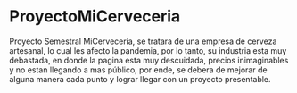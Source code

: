 # ProyectoMiCerveceria

Proyecto Semestral MiCerveceria, se tratara de una empresa de cerveza artesanal, lo cual les afecto la pandemia, por lo tanto, su industria esta muy debastada, en donde la pagina
esta muy descuidada, precios inimaginables y no estan llegando a mas público, por ende, se debera de mejorar de alguna manera cada punto y lograr llegar con un proyecto presentable.
